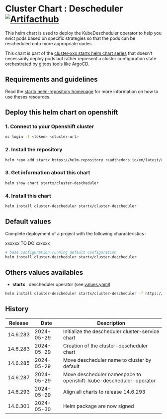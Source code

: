 # Cluster Chart : Descheduler [![Artifacthub](https://img.shields.io/badge/ArtifactHub-STARTX_cluster--descheduler-8A2BE2.svg)](https://artifacthub.io/packages/search?ts_query_web=cluster+descheduler+startx)

This helm chart is used to deploy the KubeDescheduler operator to help you evict pods based on specific strategies so that the pods can be rescheduled onto more appropriate nodes.

This chart is part of the [cluster-xxx startx helm chart series](https://helm-repository.readthedocs.io#cluster-helm-charts) that doesn't necessarily deploy pods but rather represent a cluster configuration state orchestrated by gitops tools like ArgoCD.

## Requirements and guidelines

Read the [startx helm-repository homepage](https://helm-repository.readthedocs.io) for
more information on how to use theses resources.

## Deploy this helm chart on openshift

### 1. Connect to your Openshift cluster

```bash
oc login -t <token> <cluster-url>
```

### 2. Install the repository

```bash
helm repo add startx https://helm-repository.readthedocs.io/en/latest/repos/stable/
```

### 3. Get information about this chart

```bash
helm show chart startx/cluster-descheduler
```

### 4. Install this chart

```bash
helm install cluster-descheduler startx/cluster-descheduler
```

## Default values

Complete deployment of a project with the following characteristics :

xxxxxx TO DO xxxxxx

```bash
# base configuration running default configuration
helm install cluster-descheduler startx/cluster-descheduler
```

## Others values availables

- **startx** : descheduler operator (see [values.yaml](https://raw.githubusercontent.com/startxfr/helm-repository/master/charts/cluster-descheduler/values-startx.yaml))

```bash
helm install cluster-descheduler startx/cluster-descheduler -f https://raw.githubusercontent.com/startxfr/helm-repository/master/charts/cluster-descheduler/values-startx.yaml
```

## History

| Release  | Date       | Description                                                       |
| -------- | ---------- | ----------------------------------------------------------------- |
| 14.6.283 | 2024-05-29 | Initialize the descheduler cluster-service chart                  |
| 14.6.283 | 2024-05-29 | Creation of the cluster-descheduler chart                         |
| 14.6.285 | 2024-05-29 | Move descheduler name to cluster by default                       |
| 14.6.287 | 2024-05-29 | Move descheduler namespace to openshift-kube-descheduler-operator |
| 14.6.293 | 2024-05-29 | Align all charts to release 14.6.293
| 14.6.301 | 2024-05-30 | Helm package are now signed

